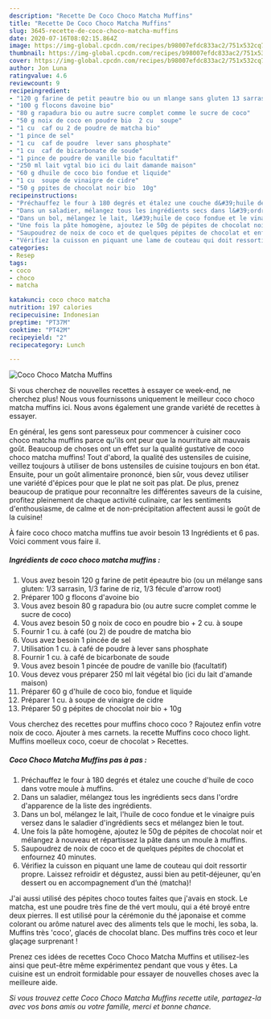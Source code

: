 ```yaml
---
description: "Recette De Coco Choco Matcha Muffins"
title: "Recette De Coco Choco Matcha Muffins"
slug: 3645-recette-de-coco-choco-matcha-muffins
date: 2020-07-16T08:02:15.864Z
image: https://img-global.cpcdn.com/recipes/b98007efdc833ac2/751x532cq70/coco-choco-matcha-muffins-photo-principale-de-la-recette.jpg
thumbnail: https://img-global.cpcdn.com/recipes/b98007efdc833ac2/751x532cq70/coco-choco-matcha-muffins-photo-principale-de-la-recette.jpg
cover: https://img-global.cpcdn.com/recipes/b98007efdc833ac2/751x532cq70/coco-choco-matcha-muffins-photo-principale-de-la-recette.jpg
author: Jon Luna
ratingvalue: 4.6
reviewcount: 9
recipeingredient:
- "120 g farine de petit peautre bio ou un mlange sans gluten 13 sarrasin 13 farine de riz 13 fcule darrow root"
- "100 g flocons davoine bio"
- "80 g rapadura bio ou autre sucre complet comme le sucre de coco"
- "50 g noix de coco en poudre bio  2 cu  soupe"
- "1 cu  caf ou 2 de poudre de matcha bio"
- "1 pince de sel"
- "1 cu  caf de poudre  lever sans phosphate"
- "1 cu  caf de bicarbonate de soude"
- "1 pince de poudre de vanille bio facultatif"
- "250 ml lait vgtal bio ici du lait damande maison"
- "60 g dhuile de coco bio fondue et liquide"
- "1 cu  soupe de vinaigre de cidre"
- "50 g ppites de chocolat noir bio  10g"
recipeinstructions:
- "Préchauffez le four à 180 degrés et étalez une couche d&#39;huile de coco dans votre moule à muffins."
- "Dans un saladier, mélangez tous les ingrédients secs dans l&#39;ordre d&#39;apparence de la liste des ingrédients."
- "Dans un bol, mélangez le lait, l&#39;huile de coco fondue et le vinaigre puis versez dans le saladier d&#39;ingrédients secs et mélangez bien le tout."
- "Une fois la pâte homogène, ajoutez le 50g de pépites de chocolat noir et mélangez à nouveau et répartissez la pâte dans un moule à muffins."
- "Saupoudrez de noix de coco et de quelques pépites de chocolat et enfournez 40 minutes."
- "Vérifiez la cuisson en piquant une lame de couteau qui doit ressortir propre. Laissez refroidir et dégustez, aussi bien au petit-déjeuner, qu&#39;en dessert ou en accompagnement d’un thé (matcha)!"
categories:
- Resep
tags:
- coco
- choco
- matcha

katakunci: coco choco matcha 
nutrition: 197 calories
recipecuisine: Indonesian
preptime: "PT37M"
cooktime: "PT42M"
recipeyield: "2"
recipecategory: Lunch

---
```



![Coco Choco Matcha Muffins](https://img-global.cpcdn.com/recipes/b98007efdc833ac2/751x532cq70/coco-choco-matcha-muffins-photo-principale-de-la-recette.jpg)

Si vous cherchez de nouvelles recettes à essayer ce week-end, ne cherchez plus! Nous vous fournissons uniquement le meilleur coco choco matcha muffins ici. Nous avons également une grande variété de recettes à essayer.

En général, les gens sont paresseux pour commencer à cuisiner coco choco matcha muffins parce qu'ils ont peur que la nourriture ait mauvais goût. Beaucoup de choses ont un effet sur la qualité gustative de coco choco matcha muffins! Tout d'abord, la qualité des ustensiles de cuisine, veillez toujours à utiliser de bons ustensiles de cuisine toujours en bon état. Ensuite, pour un goût alimentaire prononcé, bien sûr, vous devez utiliser une variété d'épices pour que le plat ne soit pas plat. De plus, prenez beaucoup de pratique pour reconnaître les différentes saveurs de la cuisine, profitez pleinement de chaque activité culinaire, car les sentiments d'enthousiasme, de calme et de non-précipitation affectent aussi le goût de la cuisine!

<!--inarticleads1-->

À faire coco choco matcha muffins tue avoir besoin 13 Ingrédients et 6 pas. Voici comment vous faire il.

##### Ingrédients de coco choco matcha muffins :

1. Vous avez besoin 120 g farine de petit épeautre bio (ou un mélange sans gluten: 1/3 sarrasin, 1/3 farine de riz, 1/3 fécule d&#39;arrow root)
1. Préparer 100 g flocons d&#39;avoine bio
1. Vous avez besoin 80 g rapadura bio (ou autre sucre complet comme le sucre de coco)
1. Vous avez besoin 50 g noix de coco en poudre bio + 2 cu. à soupe
1. Fournir 1 cu. à café (ou 2) de poudre de matcha bio
1. Vous avez besoin 1 pincée de sel
1. Utilisation 1 cu. à café de poudre à lever sans phosphate
1. Fournir 1 cu. à café de bicarbonate de soude
1. Vous avez besoin 1 pincée de poudre de vanille bio (facultatif)
1. Vous devez vous préparer 250 ml lait végétal bio (ici du lait d&#39;amande maison)
1. Préparer 60 g d&#39;huile de coco bio, fondue et liquide
1. Préparer 1 cu. à soupe de vinaigre de cidre
1. Préparer 50 g pépites de chocolat noir bio + 10g


Vous cherchez des recettes pour muffins choco coco ? Rajoutez enfin votre noix de coco. Ajouter à mes carnets. la recette Muffins coco choco light. Muffins moelleux coco, coeur de chocolat &gt; Recettes. 

<!--inarticleads2-->

##### Coco Choco Matcha Muffins pas à pas :

1. Préchauffez le four à 180 degrés et étalez une couche d&#39;huile de coco dans votre moule à muffins.
1. Dans un saladier, mélangez tous les ingrédients secs dans l&#39;ordre d&#39;apparence de la liste des ingrédients.
1. Dans un bol, mélangez le lait, l&#39;huile de coco fondue et le vinaigre puis versez dans le saladier d&#39;ingrédients secs et mélangez bien le tout.
1. Une fois la pâte homogène, ajoutez le 50g de pépites de chocolat noir et mélangez à nouveau et répartissez la pâte dans un moule à muffins.
1. Saupoudrez de noix de coco et de quelques pépites de chocolat et enfournez 40 minutes.
1. Vérifiez la cuisson en piquant une lame de couteau qui doit ressortir propre. Laissez refroidir et dégustez, aussi bien au petit-déjeuner, qu&#39;en dessert ou en accompagnement d’un thé (matcha)!


J&#39;ai aussi utilisé des pépites choco toutes faites que j&#39;avais en stock. Le matcha, est une poudre très fine de thé vert moulu, qui a été broyé entre deux pierres. Il est utilisé pour la cérémonie du thé japonaise et comme colorant ou arôme naturel avec des aliments tels que le mochi, les soba, la. Muffins très &#39;coco&#39;, glacés de chocolat blanc. Des muffins très coco et leur glaçage surprenant ! 

<!--inarticleads1-->

<p>
Prenez ces idées de recettes Coco Choco Matcha Muffins et utilisez-les ainsi que peut-être même expérimentez pendant que vous y êtes. La cuisine est un endroit formidable pour essayer de nouvelles choses avec la meilleure aide.
</p>

<p>
<i>Si vous trouvez cette Coco Choco Matcha Muffins recette utile, partagez-la avec vos bons amis ou votre famille, merci et bonne chance.</i>
</p>
